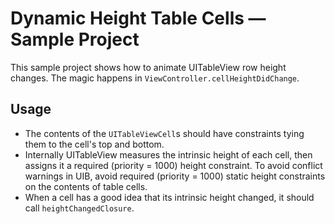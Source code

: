 # Dynamic Height Table Cells — Sample Project

This sample project shows how to animate UITableView row height changes. The magic happens in `ViewController.cellHeightDidChange`.

## Usage

- The contents of the `UITableViewCell`s should have constraints tying them to the cell's top and bottom.
- Internally UITableView measures the intrinsic height of each cell, then assigns it a required (priority = 1000) height constraint. To avoid conflict warnings in UIB, avoid required (priority = 1000) static height constraints on the contents of table cells.
- When a cell has a good idea that its intrinsic height changed, it should call `heightChangedClosure`.
